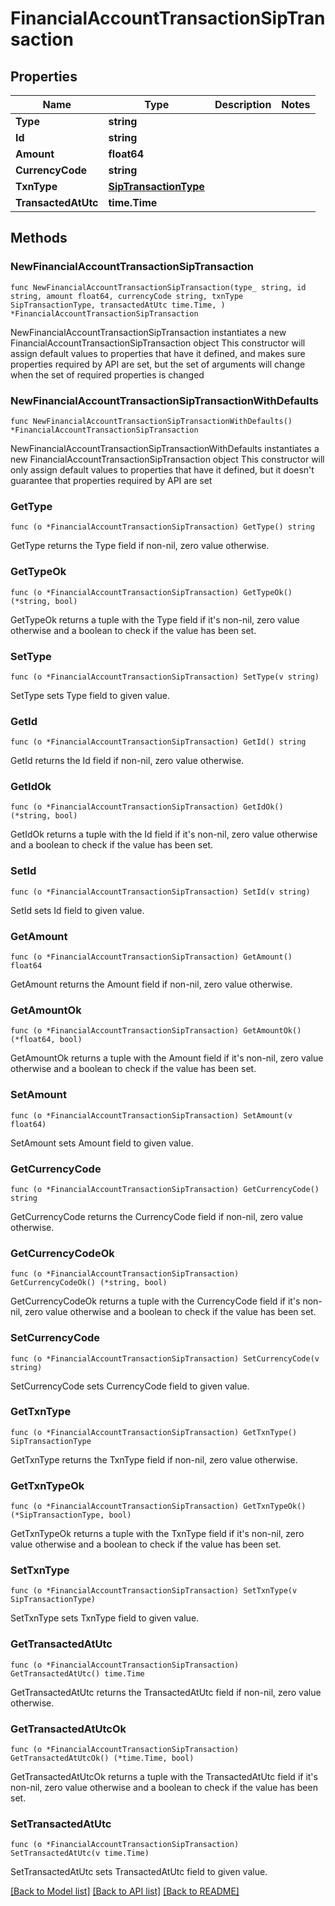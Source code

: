 # FinancialAccountTransactionSipTransaction

## Properties

Name | Type | Description | Notes
------------ | ------------- | ------------- | -------------
**Type** | **string** |  | 
**Id** | **string** |  | 
**Amount** | **float64** |  | 
**CurrencyCode** | **string** |  | 
**TxnType** | [**SipTransactionType**](SipTransactionType.md) |  | 
**TransactedAtUtc** | **time.Time** |  | 

## Methods

### NewFinancialAccountTransactionSipTransaction

`func NewFinancialAccountTransactionSipTransaction(type_ string, id string, amount float64, currencyCode string, txnType SipTransactionType, transactedAtUtc time.Time, ) *FinancialAccountTransactionSipTransaction`

NewFinancialAccountTransactionSipTransaction instantiates a new FinancialAccountTransactionSipTransaction object
This constructor will assign default values to properties that have it defined,
and makes sure properties required by API are set, but the set of arguments
will change when the set of required properties is changed

### NewFinancialAccountTransactionSipTransactionWithDefaults

`func NewFinancialAccountTransactionSipTransactionWithDefaults() *FinancialAccountTransactionSipTransaction`

NewFinancialAccountTransactionSipTransactionWithDefaults instantiates a new FinancialAccountTransactionSipTransaction object
This constructor will only assign default values to properties that have it defined,
but it doesn't guarantee that properties required by API are set

### GetType

`func (o *FinancialAccountTransactionSipTransaction) GetType() string`

GetType returns the Type field if non-nil, zero value otherwise.

### GetTypeOk

`func (o *FinancialAccountTransactionSipTransaction) GetTypeOk() (*string, bool)`

GetTypeOk returns a tuple with the Type field if it's non-nil, zero value otherwise
and a boolean to check if the value has been set.

### SetType

`func (o *FinancialAccountTransactionSipTransaction) SetType(v string)`

SetType sets Type field to given value.


### GetId

`func (o *FinancialAccountTransactionSipTransaction) GetId() string`

GetId returns the Id field if non-nil, zero value otherwise.

### GetIdOk

`func (o *FinancialAccountTransactionSipTransaction) GetIdOk() (*string, bool)`

GetIdOk returns a tuple with the Id field if it's non-nil, zero value otherwise
and a boolean to check if the value has been set.

### SetId

`func (o *FinancialAccountTransactionSipTransaction) SetId(v string)`

SetId sets Id field to given value.


### GetAmount

`func (o *FinancialAccountTransactionSipTransaction) GetAmount() float64`

GetAmount returns the Amount field if non-nil, zero value otherwise.

### GetAmountOk

`func (o *FinancialAccountTransactionSipTransaction) GetAmountOk() (*float64, bool)`

GetAmountOk returns a tuple with the Amount field if it's non-nil, zero value otherwise
and a boolean to check if the value has been set.

### SetAmount

`func (o *FinancialAccountTransactionSipTransaction) SetAmount(v float64)`

SetAmount sets Amount field to given value.


### GetCurrencyCode

`func (o *FinancialAccountTransactionSipTransaction) GetCurrencyCode() string`

GetCurrencyCode returns the CurrencyCode field if non-nil, zero value otherwise.

### GetCurrencyCodeOk

`func (o *FinancialAccountTransactionSipTransaction) GetCurrencyCodeOk() (*string, bool)`

GetCurrencyCodeOk returns a tuple with the CurrencyCode field if it's non-nil, zero value otherwise
and a boolean to check if the value has been set.

### SetCurrencyCode

`func (o *FinancialAccountTransactionSipTransaction) SetCurrencyCode(v string)`

SetCurrencyCode sets CurrencyCode field to given value.


### GetTxnType

`func (o *FinancialAccountTransactionSipTransaction) GetTxnType() SipTransactionType`

GetTxnType returns the TxnType field if non-nil, zero value otherwise.

### GetTxnTypeOk

`func (o *FinancialAccountTransactionSipTransaction) GetTxnTypeOk() (*SipTransactionType, bool)`

GetTxnTypeOk returns a tuple with the TxnType field if it's non-nil, zero value otherwise
and a boolean to check if the value has been set.

### SetTxnType

`func (o *FinancialAccountTransactionSipTransaction) SetTxnType(v SipTransactionType)`

SetTxnType sets TxnType field to given value.


### GetTransactedAtUtc

`func (o *FinancialAccountTransactionSipTransaction) GetTransactedAtUtc() time.Time`

GetTransactedAtUtc returns the TransactedAtUtc field if non-nil, zero value otherwise.

### GetTransactedAtUtcOk

`func (o *FinancialAccountTransactionSipTransaction) GetTransactedAtUtcOk() (*time.Time, bool)`

GetTransactedAtUtcOk returns a tuple with the TransactedAtUtc field if it's non-nil, zero value otherwise
and a boolean to check if the value has been set.

### SetTransactedAtUtc

`func (o *FinancialAccountTransactionSipTransaction) SetTransactedAtUtc(v time.Time)`

SetTransactedAtUtc sets TransactedAtUtc field to given value.



[[Back to Model list]](../README.md#documentation-for-models) [[Back to API list]](../README.md#documentation-for-api-endpoints) [[Back to README]](../README.md)


